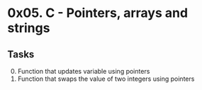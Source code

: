 
# 0x05. C - Pointers, arrays and strings

## Tasks
0. Function that updates variable using pointers
1. Function that swaps the value of two integers using pointers
